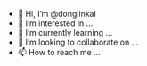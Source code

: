 - 👋 Hi, I’m @donglinkai
- 👀 I’m interested in ...
- 🌱 I’m currently learning ...
- 💞️ I’m looking to collaborate on ...
- 📫 How to reach me ...

<!---
donglinkai/donglinkai is a ✨ special ✨ repository because its `README.md` (this file) appears on your GitHub profile.
You can click the Preview link to take a look at your changes.
--->
